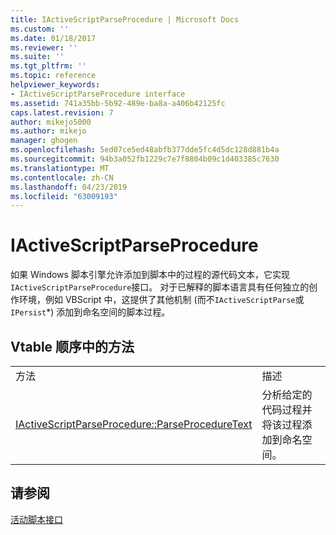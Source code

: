 ```yaml
---
title: IActiveScriptParseProcedure | Microsoft Docs
ms.custom: ''
ms.date: 01/18/2017
ms.reviewer: ''
ms.suite: ''
ms.tgt_pltfrm: ''
ms.topic: reference
helpviewer_keywords:
- IActiveScriptParseProcedure interface
ms.assetid: 741a35bb-5b92-489e-ba8a-a406b42125fc
caps.latest.revision: 7
author: mikejo5000
ms.author: mikejo
manager: ghogen
ms.openlocfilehash: 5ed07ce5ed48abfb377dde5fc4d5dc128d881b4a
ms.sourcegitcommit: 94b3a052fb1229c7e7f8804b09c1d403385c7630
ms.translationtype: MT
ms.contentlocale: zh-CN
ms.lasthandoff: 04/23/2019
ms.locfileid: "63009193"
---
```

# <a name="iactivescriptparseprocedure"></a>IActiveScriptParseProcedure
如果 Windows 脚本引擎允许添加到脚本中的过程的源代码文本，它实现`IActiveScriptParseProcedure`接口。 对于已解释的脚本语言具有任何独立的创作环境，例如 VBScript 中，这提供了其他机制 (而不`IActiveScriptParse`或`IPersist`*) 添加到命名空间的脚本过程。  
  
## <a name="methods-in-vtable-order"></a>Vtable 顺序中的方法  
  
|||  
|-|-|  
|方法|描述|  
|[IActiveScriptParseProcedure::ParseProcedureText](../../winscript/reference/iactivescriptparseprocedure-parseproceduretext.md)|分析给定的代码过程并将该过程添加到命名空间。|  
  
## <a name="see-also"></a>请参阅  
 [活动脚本接口](../../winscript/reference/active-script-interfaces.md)
